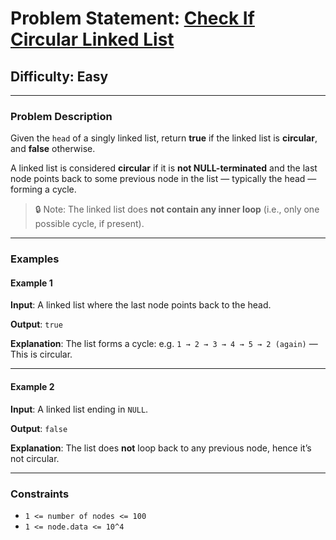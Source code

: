 # Problem Statement: [Check If Circular Linked List](https://www.geeksforgeeks.org/problems/circular-linked-list/1)

## Difficulty: Easy

---

### **Problem Description**

Given the `head` of a singly linked list, return **true** if the linked list is **circular**, and **false** otherwise.

A linked list is considered **circular** if it is **not NULL-terminated** and the last node points back to some previous node in the list — typically the head — forming a cycle.

> 🔒 Note: The linked list does **not contain any inner loop** (i.e., only one possible cycle, if present).

---

### **Examples**

#### **Example 1**

**Input**:
A linked list where the last node points back to the head.

**Output**:
`true`

**Explanation**:
The list forms a cycle:
e.g. `1 → 2 → 3 → 4 → 5 → 2 (again)` — This is circular.

---

#### **Example 2**

**Input**:
A linked list ending in `NULL`.

**Output**:
`false`

**Explanation**:
The list does **not** loop back to any previous node, hence it’s not circular.

---

### **Constraints**

* `1 <= number of nodes <= 100`
* `1 <= node.data <= 10^4`
